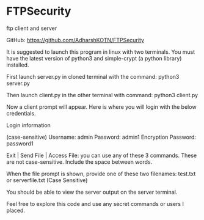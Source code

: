 # FTPSecurity
ftp client and server

GitHub: https://github.com/AdharshKOTN/FTPSecurity

It is suggested to launch this program in linux with two terminals. You must have the latest version of python3 and simple-crypt (a python library) installed.

First launch server.py in cloned terminal with the command: python3 server.py

Then launch client.py in the other terminal with command: python3 client.py

Now a client prompt will appear. Here is where you will login with the below credentials.

Login information

(case-sensitive)
Username: admin
Password: admin1
Encryption Password: password1

Exit | Send File | Access File: you can use any of these 3 commands. These are not case-sensitive. Include the space between words.

When the file prompt is shown, provide one of these two filenames: test.txt or serverfile.txt (Case Sensitive)

You should be able to view the server output on the server terminal.

Feel free to explore this code and use any secret commands or users I placed.
